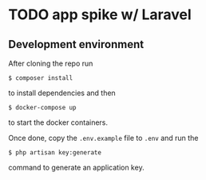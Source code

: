 # TODO app spike w/ Laravel

## Development environment

After cloning the repo run
```
$ composer install
```
to install dependencies and then
```
$ docker-compose up
```
to start the docker containers.

Once done, copy the `.env.example` file to `.env` and run the
```
$ php artisan key:generate
```
command to generate an application key.
